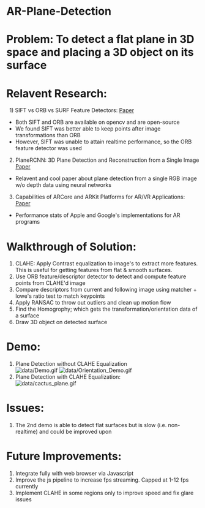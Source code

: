 # AR-Plane-Detection
# Problem: To detect a flat plane in 3D space and placing a 3D object on its surface

# Relavent Research:  
&nbsp;&nbsp;1) SIFT vs ORB vs SURF Feature Detectors: [Paper](https://arxiv.org/abs/1710.02726)  
  * Both SIFT and ORB are available on opencv and are open-source  
  * We found SIFT was better able to keep points after image transformations than ORB  
  * However, SIFT was unable to attain realtime performance, so the ORB feature detector was used  
  2) PlaneRCNN: 3D Plane Detection and Reconstruction from a Single Image [Paper](https://arxiv.org/abs/1812.04072_)
  * Relavent and cool paper about plane detection from a single RGB image w/o depth data using neural networks
  3) Capabilities of ARCore and ARKit Platforms for AR/VR Applications: [Paper](https://doi.org/10.1007/978-3-030-19501-4_36)
  * Performance stats of Apple and Google's implementations for AR programs

# Walkthrough of Solution:
1) CLAHE: Apply Contrast equalization to image's to extract more features. This is useful for getting features from flat & smooth surfaces.
2) Use ORB feature/descriptor detector to detect and compute feature points from CLAHE'd image
3) Compare descriptors from current and following image using matcher + lowe's ratio test to match keypoints
4) Apply RANSAC to throw out outliers and clean up motion flow
5) Find the Homogrophy; which gets the transformation/orientation data of a surface
6) Draw 3D object on detected surface

# Demo:  
1) Plane Detection without CLAHE Equalization  
   ![data/Demo.gif](https://github.com/supreethub/AR-Plane-Detection/blob/main/data/Demo.gif)
   ![data/Orientation_Demo.gif](https://github.com/supreethub/AR-Plane-Detection/blob/main/data/Orientation_Demo.gif)
2) Plane Detection with CLAHE Equalization:  
   ![data/cactus_plane.gif](https://github.com/supreethub/AR-Plane-Detection/blob/main/data/cactus_plane.gif)
# Issues:
1) The 2nd demo is able to detect flat surfaces but is slow (i.e. non-realtime) and could be improved upon
# Future Improvements: 
1) Integrate fully with web browser via Javascript
2) Improve the js pipeline to increase fps streaming. Capped at 1-12 fps currently
3) Implement CLAHE in some regions only to improve speed and fix glare issues
